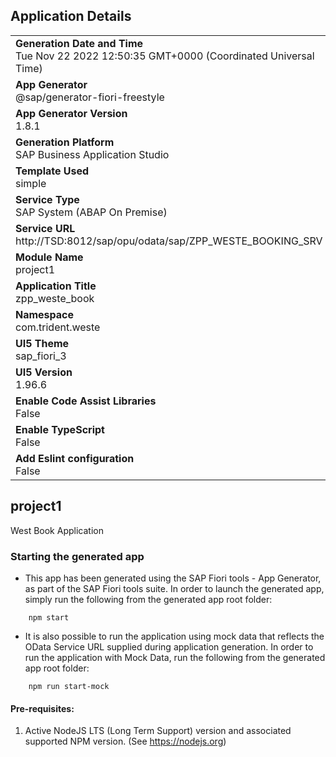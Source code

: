 ## Application Details
|               |
| ------------- |
|**Generation Date and Time**<br>Tue Nov 22 2022 12:50:35 GMT+0000 (Coordinated Universal Time)|
|**App Generator**<br>@sap/generator-fiori-freestyle|
|**App Generator Version**<br>1.8.1|
|**Generation Platform**<br>SAP Business Application Studio|
|**Template Used**<br>simple|
|**Service Type**<br>SAP System (ABAP On Premise)|
|**Service URL**<br>http://TSD:8012/sap/opu/odata/sap/ZPP_WESTE_BOOKING_SRV
|**Module Name**<br>project1|
|**Application Title**<br>zpp_weste_book|
|**Namespace**<br>com.trident.weste|
|**UI5 Theme**<br>sap_fiori_3|
|**UI5 Version**<br>1.96.6|
|**Enable Code Assist Libraries**<br>False|
|**Enable TypeScript**<br>False|
|**Add Eslint configuration**<br>False|

## project1

West Book Application

### Starting the generated app

-   This app has been generated using the SAP Fiori tools - App Generator, as part of the SAP Fiori tools suite.  In order to launch the generated app, simply run the following from the generated app root folder:

```
    npm start
```

- It is also possible to run the application using mock data that reflects the OData Service URL supplied during application generation.  In order to run the application with Mock Data, run the following from the generated app root folder:

```
    npm run start-mock
```

#### Pre-requisites:

1. Active NodeJS LTS (Long Term Support) version and associated supported NPM version.  (See https://nodejs.org)


